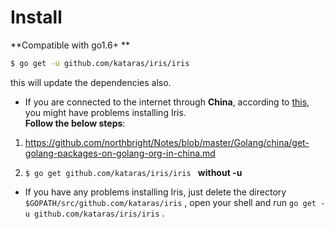# Install

**Compatible with go1.6+ **
```sh
$ go get -u github.com/kataras/iris/iris
```

this will update the dependencies also.

- If you are connected to the internet through **China**, according to [this](https://github.com/kataras/iris/issues/98), you might have problems installing Iris.   
**Follow the below steps**:


1.  https://github.com/northbright/Notes/blob/master/Golang/china/get-golang-packages-on-golang-org-in-china.md 


2. `$ go get github.com/kataras/iris/iris ` **without -u**


- If you have any problems installing Iris, just delete the directory `$GOPATH/src/github.com/kataras/iris` , open your shell and run `go get -u github.com/kataras/iris/iris` .
     